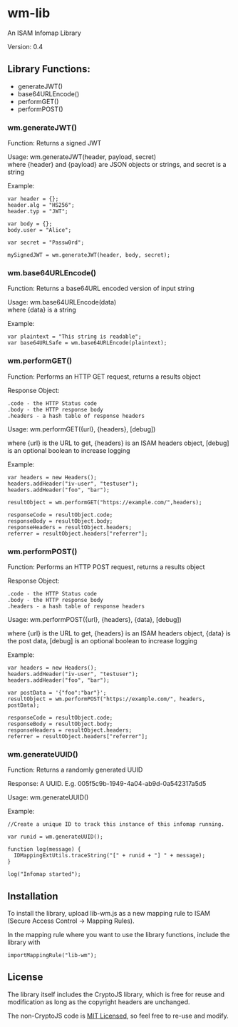 # wm-lib
An ISAM Infomap Library

Version: 0.4

## Library Functions:

- generateJWT()
- base64URLEncode()
- performGET()
- performPOST()

### wm.generateJWT()
Function:  Returns a signed JWT  

Usage: wm.generateJWT(header, payload, secret)  
where {header} and {payload} are JSON objects or strings, and secret is a string

Example:

    var header = {};
    header.alg = "HS256";
    header.typ = "JWT";

    var body = {};
    body.user = "Alice";

    var secret = "Passw0rd";

    mySignedJWT = wm.generateJWT(header, body, secret);

### wm.base64URLEncode()
Function: Returns a base64URL encoded version of input string

Usage: wm.base64URLEncode(data)  
where {data} is a string

Example:

    var plaintext = "This string is readable";
    var base64URLSafe = wm.base64URLEncode(plaintext);

### wm.performGET()
Function: Performs an HTTP GET request, returns a results object

Response Object:    

	.code - the HTTP Status code
	.body - the HTTP response body
	.headers - a hash table of response headers

Usage: wm.performGET({url}, {headers}, [debug])

where {url} is the URL to get, {headers} is an ISAM headers object, [debug] is an optional boolean to increase logging

Example:

	var headers = new Headers();
	headers.addHeader("iv-user", "testuser");
	headers.addHeader("foo", "bar");

	resultObject = wm.performGET("https://example.com/",headers);

	responseCode = resultObject.code;
	responseBody = resultObject.body;
	responseHeaders = resultObject.headers;
	referrer = resultObject.headers["referrer"];

### wm.performPOST()
Function: Performs an HTTP POST request, returns a results object

Response Object:    

	.code - the HTTP Status code
	.body - the HTTP response body
	.headers - a hash table of response headers

Usage: wm.performPOST({url}, {headers}, {data}, [debug])

where {url} is the URL to get, {headers} is an ISAM headers object, {data} is the post data, [debug] is an optional boolean to increase logging

Example:

	var headers = new Headers();
	headers.addHeader("iv-user", "testuser");
	headers.addHeader("foo", "bar");

	var postData = '{"foo":"bar"}';
	resultObject = wm.performPOST("https://example.com/", headers, postData);

	responseCode = resultObject.code;
	responseBody = resultObject.body;
	responseHeaders = resultObject.headers;
	referrer = resultObject.headers["referrer"];

### wm.generateUUID()
Function: Returns a randomly generated UUID

Response: A UUID. E.g. 005f5c9b-1949-4a04-ab9d-0a542317a5d5

Usage: wm.generateUUID()

Example:

    //Create a unique ID to track this instance of this infomap running.
    
    var runid = wm.generateUUID();

    function log(message) {
      IDMappingExtUtils.traceString("[" + runid + "] " + message);
    }

    log("Infomap started");



## Installation

To install the library, upload lib-wm.js as a new mapping rule to ISAM (Secure Access Control -> Mapping Rules).

In the mapping rule where you want to use the library functions, include the library with

    importMappingRule("lib-wm");

## License

The library itself includes the CryptoJS library, which is free for reuse and modification as long as the copyright headers are unchanged.

The non-CryptoJS code is [MIT Licensed](https://en.wikipedia.org/wiki/MIT_License), so feel free to re-use and modify.
